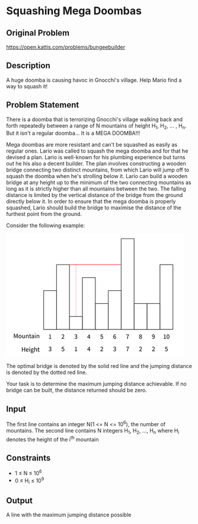 # Squashing Mega Doombas

## Original Problem
https://open.kattis.com/problems/bungeebuilder

## Description
A huge doomba is causing havoc in Gnocchi's village. Help Mario find a way to squash it!

## Problem Statement
There is a doomba that is terrorizing Gnocchi's village walking back and forth repeatedly between a range of N mountains of height H<sub>1</sub>, H<sub>2</sub>, ... , H<sub>n</sub>. But it isn't a regular doomba... It is a MEGA DOOMBA!!!

Mega doombas are more resistant and can't be squashed as easily as regular ones. Lario was called to squash the mega doomba and for that he devised a plan. Lario is well-known for his plumbing experience but turns out he his also a decent builder. The plan involves constructing a wooden bridge connecting two distinct mountains, from which Lario will jump off to squash the doomba when he's strolling below it. Lario can build a wooden bridge at any height up to the minimum of the two connecting mountains as long as it is strictly higher than all mountains between the two.
The falling distance is limited by the vertical distance of the bridge from the ground directly below it. In order to ensure that the mega doomba is properly squashed, Lario should build the bridge to maximise the distance of the furthest point from the ground.

Consider the following example:

![Example Representation](squashing_mega_doomba.png)

The optimal bridge is denoted by the solid red line and the jumping distance is denoted by the dotted red line.

Your task is to determine the maximum jumping distance achievable. If no bridge can be built, the distance returned should be zero.

## Input
The first line contains an integer N(1 <= N <= 10<sup>6</sup>), the number of mountains. The second line contains N integers H<sub>1</sub>, H<sub>2</sub>, ..., H<sub>n</sub> where H<sub>i</sub> denotes the height of the i<sup>th</sup> mountain

## Constraints
- 1 ≤ N ≤ 10<sup>6</sup>
- 0 ≤ H<sub>i</sub> ≤ 10<sup>9</sup>

## Output
A line with the maximum jumping distance possible